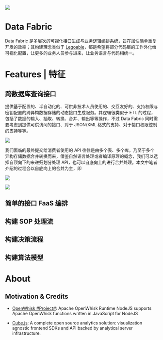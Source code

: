 ![](https://i.postimg.cc/nhyVbYCy/image.png)

# Data Fabric

Data Fabric 是多层次的可视化接口生成与业务逻辑编排系统，旨在加快简单重复开发的效率；其构建理念类似于 [Legoable](https://github.com/wx-chevalier/Legoble)，都是希望将部分代码层的工作外化给可视化配置，让更多的业务人员参与进来，让业务语言与代码相统一。

# Features | 特征

## 跨数据库查询接口

提供基于配置的、半自动化的、可供非技术人员使用的、交互友好的、支持权限与密钥配置的跨异构数据存储的动态接口生成服务。其逻辑很类似于 ETL 的过程，包括了数据的输入、抽取、转换、合并、输出等等操作，不过 Data Fabric 同时需要考虑到提供可供访问的接口、对于 JSON/XML 格式的支持、对于接口权限控制的支持等等。

![](https://coding.net/u/hoteam/p/Cache/git/raw/master/2017/2/1/QQ20170207-0fdfasdfasdfasdfsd.png)

我们面临的最终提交给消费者使用的 API 往往是由多个表、多个库，乃至于多个异构存储数据合并转换而来，借鉴自然语言处理或者编译原理的概念，我们可以选择自顶向下的来递归划分处理 API，也可以自底向上的进行合并处理。本文中笔者介绍的过程会以自底向上的合并为主，即

![](https://coding.net/u/hoteam/p/Cache/git/raw/master/2017/2/1/QQ20170207-01111.png)

![](https://coding.net/u/hoteam/p/Cache/git/raw/master/2017/2/1/QQ20170207-0asadas.png)

## 简单的接口 FaaS 编排

## 构建 SOP 处理流

## 构建决策流程

## 构建算法模型

# About

## Motivation & Credits

- [OpenWhisk #Project#](https://github.com/apache/incubator-openwhisk-runtime-nodejs): Apache OpenWhisk Runtime NodeJS supports Apache OpenWhisk functions written in JavaScript for NodeJS

- [Cube.js](https://cube.dev/): A complete open source analytics solution: visualization agnostic frontend SDKs and API backed by analytical server infrastructure.
